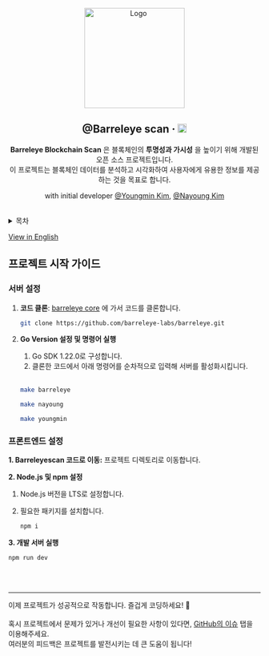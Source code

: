 <br/>

<div align="center">
  <a href="https://barreleyescan.com">
    <img src="https://github.com/k930503/k930503/assets/48827393/15d2445b-b46f-4056-92c8-6ec18115f29e" alt="Logo"  height="200">
  </a>

  <br />  

  <h2>@Barreleye scan &middot;  <img src="https://img.shields.io/badge/npm package-@lts-success" alt="npm" height="18"/></h2> 

  <p align="center">
   <b>Barreleye Blockchain Scan</b> 은 블록체인의 <b>투명성과 가시성</b> 을 높이기 위해 개발된 오픈 소스 프로젝트입니다. <br/> 이 프로젝트는 블록체인 데이터를 분석하고 시각화하여 사용자에게 유용한 정보를 제공하는 것을 목표로 합니다. </b>

 
  with initial developer [@Youngmin Kim](https://github.com/k930503), [@Nayoung Kim](https://github.com/usiyoung)

  
</a></h6>
  </p>
</div>

<br>
 


<details>
  <summary>목차</summary>
  <ol>
    <li><a href="#서버_설정">서버 설정</a></li>
    <li><a href="#프론트엔드_설정">프론트엔드 설정</a></li>
  </ol>
</details>

[View in English](https://github.com/barreleye-labs/barreleyescan/blob/develop/README.md)

## 프로젝트 시작 가이드




### 서버 설정

1. **코드 클론**: [barreleye core](https://github.com/barreleye-labs/barreleye) 에 가서 코드를 클론합니다.
     
   ```bash
   git clone https://github.com/barreleye-labs/barreleye.git
   ```

2. **Go Version 설정 및 명령어 실행**
   1. Go SDK 1.22.0로 구성합니다.
   2. 클론한 코드에서 아래 명령어를 순차적으로 입력해 서버를 활성화시킵니다.


   <br/>

   
    ```bash
   make barreleye
    ```

    ```bash
   make nayoung
    ```


    ```bash
   make youngmin
    ```

### 프론트엔드 설정

**1. Barreleyescan 코드로 이동:** 프로젝트 디렉토리로 이동합니다.

**2. Node.js 및 npm 설정**
   1. Node.js 버전을 LTS로 설정합니다.
   2. 필요한 패키지를 설치합니다.

      ```bash
      npm i 
      ```

**3. 개발 서버 실행**

  ```
  npm run dev
  ```

<br/><br/>

---

이제 프로젝트가 성공적으로 작동합니다. 즐겁게 코딩하세요! 🚀 <br/><br/>
혹시 프로젝트에서 문제가 있거나 개선이 필요한 사항이 있다면, [GitHub의 이슈](https://github.com/barreleye-labs/barreleyescan/issues) 탭을 이용해주세요.<br/>
여러분의 피드백은 프로젝트를 발전시키는 데 큰 도움이 됩니다!
